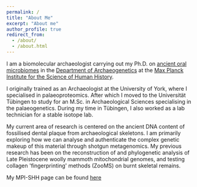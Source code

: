 ```yaml
---
permalink: /
title: "About Me"
excerpt: "About me"
author_profile: true
redirect_from:
  - /about/
  - /about.html
---
```


I am a biomolecular archaeologist carrying out my Ph.D. on [ancient oral microbiomes](http://www.shh.mpg.de/348251/Evolution-and-Ecology-of-the-Human-Oral-Microbiome) in the [Department of Archaeogenetics](http://www.shh.mpg.de/28671/research_outline) at the [Max Planck Institute for the Science of Human History](http://www.shh.mpg.de/en).

I originally trained as an Archaeologist at the University of York, where I specialised in palaeoproteomics. After which I moved to the Universität Tübingen to study for an M.Sc. in Archaeological Sciences specialising in the palaeogenetics. During my time in Tübingen, I also worked as a lab technician for a stable isotope lab.

My current area of research is centered on the ancient DNA content of fossilised dental plaque from archaeological skeletons. I am primarily exploring how we can analyse and authenticate the complex genetic makeup of this material through shotgun metagenomics. My previous research has been on the reconstruction of and phylogenetic analysis of Late Pleistocene woolly mammoth mitochondrial genomes, and testing collagen 'fingerprinting' methods (ZooMS) on burnt skeletal remains.

My MPI-SHH page can be found [here]("http://www.shh.mpg.de/employees/45083/25522")
